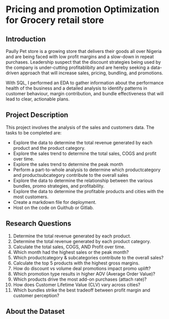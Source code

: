 # Pricing and promotion Optimization for Grocery retail store
## Introduction
Paully Pet store is a growing store that delivers their goods all over Nigeria and are being faced with low profit margins and a slow-down in repeat purchases. Leadership suspect that the discount strategies being used by the company is under-cutting profitablibity and are hereby seeking a data-driven approach that will increase sales, pricing, bundling, and promotions.

With SQL, I performed an EDA to gather information about the performance health of the business and a detailed analysis to identify patterns in customer behaviour, margin contribution, and bundle effectiveness that will lead to clear, actionable plans.

## Project Description
This project involves the analysis of the sales and customers data. The tasks to be completed are:
- Explore the data to determine the total revenue generated by each product and the product category.
- Explore the sales trend to determine the total sales, COGS and profit over time.
- Explore the sales trend to determine the peak month
- Perform a part-to-whole analysis to determine which productcategory and productsubcategory contribute to the overall sales
- Explore the data to determine the relationship between the various bundles, promo strategies, and profitability.
- Explore the data to determine the profitable products and cities with the most customers.
- Create a markdown file for deployment.
- Host on the code on Guithub or Gitlab.

## Research Questions
1. Determine the total revenue generated by each product.
2. Determine the total revenue generated by each product category.
3. Calculate the total sales, COGS, AND Profit over time.
4. Which month had the highest sales or the peak month?
5. Which productcategory & subcategories contribute to the overall sales?
6. Calculate the top 5 products with the highest gross margins.
7. How do discount vs volume deal promotions impact promo uplift?
8. Which promotion type results in higher AOV (Average Order Value)?
9. Which products drive the most add-on purchases (attach rate)?
10. How does Customer Lifetime Value (CLV) vary across cities?
11. Which bundles strike the best tradeoff between profit margin and customer perception?

## About the Dataset
